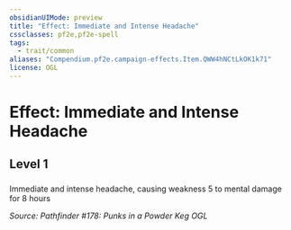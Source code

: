 ```yaml
---
obsidianUIMode: preview
title: "Effect: Immediate and Intense Headache"
cssclasses: pf2e,pf2e-spell
tags:
  - trait/common
aliases: "Compendium.pf2e.campaign-effects.Item.QWW4hNCtLkOK1k71"
license: OGL
---
```

# Effect: Immediate and Intense Headache
## Level 1
### 






Immediate and intense headache, causing weakness 5 to mental damage for 8 hours

*Source: Pathfinder #178: Punks in a Powder Keg*
*OGL*